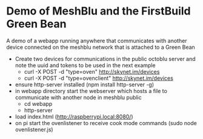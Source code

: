 Demo of MeshBlu and the FirstBuild Green Bean
===

A demo of a webapp running anywhere that communicates with another device connected on the meshblu network that is attached to a Green Bean

* Create two devices for communications in the public octoblu server and note the uuid and tokens to be used in the next example 
     * curl -X POST -d "type=oven" http://skynet.im/devices
     * curl -X POST -d "type=ovenclient" http://skynet.im/devices
* ensure http-server installed (npm install http-server -g)
* in webapp directory start the webserver which hosts a file to communicate with another node in meshblu public
    * cd webapp
    * http-server
* load index.html (<http://raspberrypi.local:8080/>)
* on pi start the ovenlistener to receive cook mode commands (sudo node ovenlistener.js)